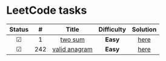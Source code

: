 # LeetCode tasks 
| Status  |  #  |                               Title                               | **Difficulty** |                                           Solution                                           |
|:-------:|:---:|:-----------------------------------------------------------------:|:--------------:|:--------------------------------------------------------------------------------------------:|
| &#9745; |  1  |   [two sum](https://leetcode.com/problems/two-sum/description/)   |    **Easy**    |    [here](https://github.com/juliazadorozhnaya/Algorithms/blob/main/tasks/twoSum/main.go)    |
| &#9745; | 242 | [valid anagram](https://leetcode.com/problems/valid-anagram/    ) |    **Easy**    | [here](https://github.com/juliazadorozhnaya/Algorithms/blob/main/tasks/validAnagram/main.go) |
